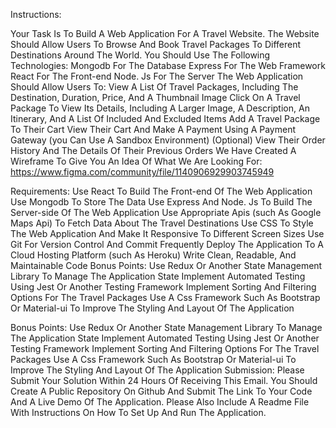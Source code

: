 Instructions:

Your Task Is To Build A Web Application For A Travel Website. The Website Should Allow Users To Browse And Book Travel Packages To Different Destinations Around The World. You Should Use The Following Technologies:
Mongodb For The Database
Express For The Web Framework
React For The Front-end
Node. Js For The Server
The Web Application Should Allow Users To:
View A List Of Travel Packages, Including The Destination, Duration, Price, And A Thumbnail Image
Click On A Travel Package To View Its Details, Including A Larger Image, A Description, An Itinerary, And A List Of Included And Excluded Items
Add A Travel Package To Their Cart
View Their Cart And Make A Payment Using A Payment Gateway (you Can Use A Sandbox Environment) (Optional)
View Their Order History And The Details Of Their Previous Orders
We Have Created A Wireframe To Give You An Idea Of What We Are Looking For: https://www.figma.com/community/file/1140906929903745949

Requirements:
Use React To Build The Front-end Of The Web Application
Use Mongodb To Store The Data
Use Express And Node. Js To Build The Server-side Of The Web Application
Use Appropriate Apis (such As Google Maps Api) To Fetch Data About The Travel Destinations
Use CSS To Style The Web Application And Make It Responsive To Different Screen Sizes
Use Git For Version Control And Commit Frequently
Deploy The Application To A Cloud Hosting Platform (such As Heroku)
Write Clean, Readable, And Maintainable Code
Bonus Points:
Use Redux Or Another State Management Library To Manage The Application State
Implement Automated Testing Using Jest Or Another Testing Framework
Implement Sorting And Filtering Options For The Travel Packages
Use A Css Framework Such As Bootstrap Or Material-ui To Improve The Styling And Layout Of The Application


Bonus Points:
Use Redux Or Another State Management Library To Manage The Application State
Implement Automated Testing Using Jest Or Another Testing Framework
Implement Sorting And Filtering Options For The Travel Packages
Use A Css Framework Such As Bootstrap Or Material-ui To Improve The Styling And Layout Of The Application
Submission:
Please Submit Your Solution Within 24 Hours Of Receiving This Email.
You Should Create A Public Repository On Github And Submit The Link To Your Code And A Live Demo Of The Application.
Please Also Include A Readme File With Instructions On How To Set Up And Run The Application.
